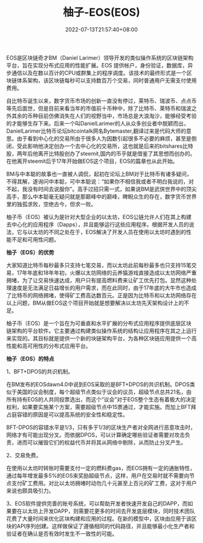 ﻿---
weight: 
title: "柚子-EOS(EOS)"
description: "EOS是区块链奇才BM（Daniel Larimer）领导开发的类似操作系统的区块链架构平台，旨在实现分布式应用的性能扩展。EOS 提供帐户，身份验证，数据库，异步通信以及在数以百计的CPU或群集上的程序调度。该技术的最终形式是一个区块链体系架构，该区块链每秒可以支持数百万个交易，同时普通用户无需支付使用费用。"
date: 2022-07-13T21:57:40+08:00
lastmod: 2022-07-13T16:45:40+08:00
draft: false
authors: ["yangsi"]
featuredImage: "youzi-eoseos.webp"
link: "https://eos.io/"
tags: ["数字代币","柚子-EOS(EOS)"]
categories: ["navigation"]
navigation: ["数字代币"]
lightgallery: true
toc: true
pinned: false
recommend: false
recommend1: false
---
EOS是区块链奇才BM（Daniel Larimer）领导开发的类似操作系统的区块链架构平台，旨在实现分布式应用的性能扩展。EOS 提供帐户，身份验证，数据库，异步通信以及在数以百计的CPU或群集上的程序调度。该技术的最终形式是一个区块链体系架构，该区块链每秒可以支持数百万个交易，同时普通用户无需支付使用费用。

自比特币诞生以来，数字货币市场的创新一直没有停过，莱特币、瑞波币、点点币等先后面世，但是目前来看当年的市值前十币种中，除了比特币、莱特币和瑞波之外其余的币种目前仿佛消失在人们的视野当中，市场总是大浪淘沙，能够经受考验的才能够生存下来。后来一个叫DanielLarimer的人从众多创业者中脱颖而出，DanielLarimer比特币论坛bitcointalk网名Bytemaster,翻译过来是代码大师的意思。由于看到中心化的交易所由于很多人为因数引起很多不必要的麻烦，甚至是倒闭，受此影响他决定创办一个去中心化的交易所，这也就是后来的bitshares比特股，两年后他离开比特股创办了steemit,国内的币乎就是借鉴了其思想而创办的。在他离开steemit后于17年开始做EOS这个项目，EOS的篇章也从此开始。

BM与中本聪的故事也一直被人调侃，起初在论坛上BM对于比特币有诸多疑问，不得其解，遂询问中本聪，可中本聪说：“如果你不相信我或者不明白我说的，对不起，我没有时间去说服你”。高手过招只需一式，如果说BM是武侠世界中的顶尖高手，那么中本聪毫无疑问就是那巅峰中的巅峰，睥睨众生的存在，数字货币世界里的独孤求败，空绝古今，但求一败。

柚子币（EOS）被认为是针对大型企业的以太坊，EOS公链允许人们在其上构建去中心化的应用程序（Dapps），并且能够运行这些应用程序。根据开发人员的说法，它与以太坊的不同之处在于，EOS解决了开发人员在使用以太坊时遇到的性能不足和可用性问题。

**柚子（EOS）的优势**

大家知道比特币每秒最多只支持七笔交易，而以太坊此前每秒最多也只支持15笔交易，17年年底和18年年初，火爆以太坊网络的云养猫游戏直接造成以太坊网络严重拥堵，为了让交易快速达成，用户只有提高燃料费来让矿工优先打包。显然这种处理速度是无法满足日益增长的用户需求，而在此同时，由于17年底的大牛市也造成了比特币的网络拥堵，使得矿工费高达数百元。正是因为比特币和以太坊网络存在以上问题，BM从做EOS这个项目开始就是想要解决以太坊先天架构设计上的不足。

柚子币（EOS）是一个旨在为可垂直和水平扩展的分布式应用程序提供底层区块链架构的平台软件。它主要通过构建类似操作系统的结构让应用程序在其之上运行来实现的。其目标就是提供一个新的块链架构平台，为各种区块链应用提供一个高性能和高可用性的分布式应用平台。

**柚子（EOS）的特点**

1、BFT+DPOS的共识机制。

在BM发布的EOSdawn4.0中说到EOS采取的是BFT+DPOS的共识机制。DPOS类似于美国的议会制度，每个超级节点类似于议会的议员，超级节点总共21名，由所有持有EOS的人共同投票选出，而这个“议会”对于EOS整个生态有着极大的决定权利，如果要实施某个方案，需要超级节点中15票通过，才能实施。而加上BFT拜占庭容错的原因是可以提高系统的安全性和稳定性。

BFT-DPOS的容错水平是1/3，只有多于1/3的区块生产者对全网进行恶意攻击时，网络才有可能出现分叉。而依据DPOS，可以计算确定哪些验证者需要对攻击负责，进而可以摧毁它们的权益代币并将其从网络中剔除，从而防止分叉产生。

2、交易免费。

在使用以太坊时转账时需要支付一定的燃料费gas，而EOS拥有一定的通胀特性，通过每年增发最多5%的EOS来奖励超级节点，这样，用户在交易时就不需要向节点支付矿工费用。对比以太坊拥堵时动勿几十元甚至上百元的矿工费，这对于用户来说也颇具吸引力。

3、EOS软件提供完善的账号系统，可以帮助开发者快速开发自己的DAPP，而如果要在以太坊上开发DAPP，则需要花更多的时间去开发底层模块，同时技术团队花费了大量时间来优化区块构建和应用的过程。在新的模型中，区块由应用于该区块的API序列创建。这样做保证了遵循相同的代码路径，并且能够最小化生产者和验证者在确认是否有效时发生不一致性的可能。

